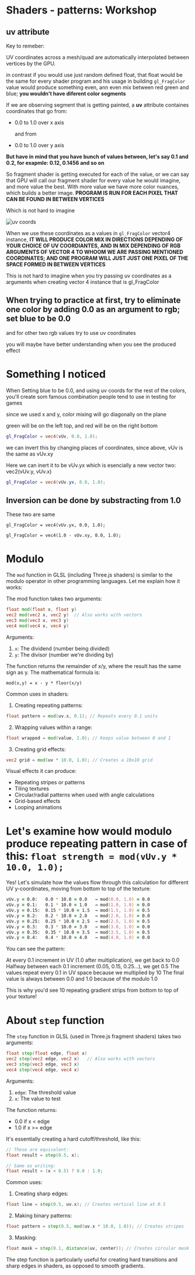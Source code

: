 # Shaders - patterns: Workshop

## uv attribute

Key to remeber:

UV coordinates across a mesh/quad are automatically interpolated between vertices by the GPU.

in contrast if you would use just random defined float, that float would be the same for every shader program and his usage in building `gl_FragColor` value would produce something even, ann even mix between red green and blue; **you wouldn't have diferent color segments**

If we are observing segment that is getting painted, a **uv** attribute containes coordinates that
go from:

- 0.0 to 1.0 over x axis

  and from

- 0.0 to 1.0 over y axis

**But have in mind that you have bunch of values between, let's say 0.1 and 0.2, for exapmle: 0.12, 0.1456 and so on**

So fragment shader is getting executed for each of the value, or we can say that GPU will call our fragment shader for every value he would imagine, and more value the best. With more value we have more color nuances, which builds a better image. **PROGRAM IS RUN FOR EACH PIXEL THAT CAN BE FOUND IN BETWEEN VERTICES**

Which is not hard to imagine

![uv coords](/images/Screenshot%20from%202024-11-08%2020-01-04.png)

When we use these coordinates as a values in `gl_FragColor` vector4 instance, **IT WILL PRODUCE COLOR MIX IN DIRECTIONS DEPENDING OF YOUR CHOICE OF UV COORDIANTES, AND IN MIX DEPENDING OF RGB ARGUMENTS OF VECTOR 4 TO WHOOM WE ARE PASSING MENTIONED COORDINATES; AND ONE PROGRAM WILL JUST JUST ONE PIXEL OF THE SPACE FORMED IN BETWEEN VERTICES**

This is not hard to imagine when you try passing uv coordinates as a arguments when creating vector 4 instance that is gl_FragColor

## When trying to practice at first, try to eliminate one color by adding 0.0 as an argument to rgb; set blue to be 0.0

and for other two rgb values try to use uv coordinates

you will maybe have better understanding when you see the produced effect

# Something I noticed

When Setting blue to be 0.0, and using uv coords for the rest of the colors, you'll create som famous combination people tend to use in testing for games

since we used x and y, color mixing will go diagonally on the plane

green will be on the left top, and red will be on the right bottom

```glsl
gl_FragColor = vec4(vUv, 0.0, 1.0);
```

we can invert this by changing places of coordinates, since above, vUv is the same as vUv.xy

Here we can inert it to be vUv.yx which is esencially a new vector two: vec2(vUv.y, vUv.x)

```glsl
gl_FragColor = vec4(vUv.yx, 0.0, 1.0);
```

## Inversion can be done by substracting from 1.0

These two are same

```
gl_FragColor = vec4(vUv.yx, 0.0, 1.0);
```

```
gl_FragColor = vec4(1.0 - vUv.xy, 0.0, 1.0);
```

# Modulo

The `mod` function in GLSL (including Three.js shaders) is similar to the modulo operator in other programming languages. Let me explain how it works:

The mod function takes two arguments:

```glsl
float mod(float x, float y)
vec2 mod(vec2 x, vec2 y)  // Also works with vectors
vec3 mod(vec3 x, vec3 y)
vec4 mod(vec4 x, vec4 y)
```

Arguments:

1. `x`: The dividend (number being divided)
2. `y`: The divisor (number we're dividing by)

The function returns the remainder of x/y, where the result has the same sign as y. The mathematical formula is:

```
mod(x,y) = x - y * floor(x/y)
```

Common uses in shaders:

1. Creating repeating patterns:

```glsl
float pattern = mod(uv.x, 0.1); // Repeats every 0.1 units
```

2. Wrapping values within a range:

```glsl
float wrapped = mod(value, 1.0); // Keeps value between 0 and 1
```

3. Creating grid effects:

```glsl
vec2 grid = mod(uv * 10.0, 1.0); // Creates a 10x10 grid
```

Visual effects it can produce:

- Repeating stripes or patterns
- Tiling textures
- Circular/radial patterns when used with angle calculations
- Grid-based effects
- Looping animations

# Let's examine how would modulo produce repeating pattern in case of this: `float strength = mod(vUv.y * 10.0, 1.0);`

Yes! Let's simulate how the values flow through this calculation for different UV y-coordinates, moving from bottom to top of the texture:

```zsh
vUv.y = 0.0:   0.0 * 10.0 = 0.0   → mod(0.0, 1.0) = 0.0
vUv.y = 0.1:   0.1 * 10.0 = 1.0   → mod(1.0, 1.0) = 0.0
vUv.y = 0.15:  0.15 * 10.0 = 1.5  → mod(1.5, 1.0) = 0.5
vUv.y = 0.2:   0.2 * 10.0 = 2.0   → mod(2.0, 1.0) = 0.0
vUv.y = 0.25:  0.25 * 10.0 = 2.5  → mod(2.5, 1.0) = 0.5
vUv.y = 0.3:   0.3 * 10.0 = 3.0   → mod(3.0, 1.0) = 0.0
vUv.y = 0.35:  0.35 * 10.0 = 3.5  → mod(3.5, 1.0) = 0.5
vUv.y = 0.4:   0.4 * 10.0 = 4.0   → mod(4.0, 1.0) = 0.0
```

You can see the pattern:

At every 0.1 increment in UV (1.0 after multiplication), we get back to 0.0
Halfway between each 0.1 increment (0.05, 0.15, 0.25...), we get 0.5
The values repeat every 0.1 in UV space because we multiplied by 10
The final value is always between 0.0 and 1.0 because of the modulo 1.0

This is why you'd see 10 repeating gradient strips from bottom to top of your texture!

# About `step` function

The `step` function in GLSL (used in Three.js fragment shaders) takes two arguments:

```glsl
float step(float edge, float x)
vec2 step(vec2 edge, vec2 x)   // Also works with vectors
vec3 step(vec3 edge, vec3 x)
vec4 step(vec4 edge, vec4 x)
```

Arguments:

1. `edge`: The threshold value
2. `x`: The value to test

The function returns:

- 0.0 if x < edge
- 1.0 if x >= edge

It's essentially creating a hard cutoff/threshold, like this:

```glsl
// These are equivalent:
float result = step(0.5, x);

// Same as writing:
float result = (x < 0.5) ? 0.0 : 1.0;
```

Common uses:

1. Creating sharp edges:

```glsl
float line = step(0.5, uv.x); // Creates vertical line at 0.5
```

2. Making binary patterns:

```glsl
float pattern = step(0.5, mod(uv.x * 10.0, 1.0)); // Creates stripes
```

3. Masking:

```glsl
float mask = step(0.1, distance(uv, center)); // Creates circular mask
```

The step function is particularly useful for creating hard transitions and sharp edges in shaders, as opposed to smooth gradients.
